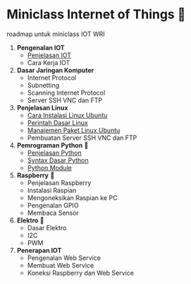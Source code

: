 # Miniclass Internet of Things :satellite:

roadmap untuk miniclass IOT WRI

1.  **Pengenalan IOT**
    - [Penjelasan IOT](materi/topik1/penjelasan-iot.md)
    - Cara Kerja IOT
2.  **Dasar Jaringan Komputer**
    - Internet Protocol
    - Subnetting
    - Scanning Internet Protocol
    - Server SSH VNC dan FTP
3.  **Penjelasan Linux**
    - [Cara Instalasi Linux Ubuntu](materi/topik3/installasi.md)
    - [Perintah Dasar Linux](materi/topik3/perintah-dasar.md)
    - [Manajemen Paket Linux Ubuntu](materi/topik3/paket-linux.md)
    - Pembuatan Server SSH VNC dan FTP
4.  **Pemrograman Python** :snake:
    - [Penjelasan Python](materi/topik4/intro-python.md)
    - [Syntax Dasar Python](materi/topik4/syntax-python.md)
    - [Python Module](materi/topik4/python-module.md)
5.  **Raspberry** :strawberry:
    - Penjelasan Raspberry
    - Instalasi Raspian
    - Mengoneksikan Raspian ke PC
    - Pengenalan GPIO
    - Membaca Sensor
6.  **Elektro** :electric_plug:
    - Dasar Elektro
    - I2C
    - PWM
7.  **Penerapan IOT**
    - Pengenalan Web Service
    - Membuat Web Service
    - Koneksi Raspberry dan Web Service
